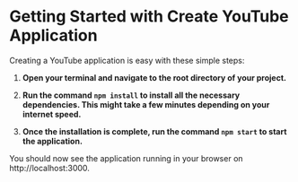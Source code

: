 # Getting Started with Create YouTube Application

Creating a YouTube application is easy with these simple steps:

1. **Open your terminal and navigate to the root directory of your project.**

2. **Run the command `npm install` to install all the necessary dependencies. This might take a few minutes depending on your internet speed.**

3. **Once the installation is complete, run the command `npm start` to start the application.**

You should now see the application running in your browser on http://localhost:3000.
